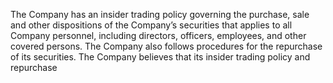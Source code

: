 The Company has an insider trading policy governing the purchase, sale and other dispositions of the Company’s securities that
applies  to  all  Company  personnel,  including  directors,  officers,  employees,  and  other  covered  persons.  The  Company  also
follows  procedures  for  the  repurchase  of  its  securities.  The  Company  believes  that  its  insider  trading  policy  and  repurchase
